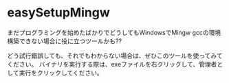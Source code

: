 # easySetupMingw
まだプログラミングを始めたばかりでどうしてもWindowsでMingw gccの環境構築できない場合に役に立つツールかも??


どう試行錯誤しても、それでもわからない場合は、ぜひこのツールを使ってみてください。
バイナリを実行する際は、exeファイルを右クリックして、管理者として実行をクリックしてください。
